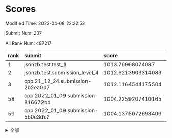 # Scores

Modified Time: 2022-04-08 22:22:53

Submit Num: 207

All Rank Num: 497217

| rank |               submit               |       score        |       sigma        | pk_num |
| :--- | :--------------------------------- | :----------------- | :----------------- | :----- |
| 1    | jsonzb.test.test_1                 | 1013.76968074087   | 0.8585508958533116 | 9603   |
| 2    | jsonzb.test.submission_level_4     | 1012.6213903314083 | 0.7915718539186678 | 9608   |
| 3    | cpp.21_12_24.submission-2b2ea0d7   | 1012.1164544175504 | 0.8022384899651532 | 9609   |
| 58   | cpp.2022_01_09.submission-816672bd | 1004.2259207410165 | 0.7166292647094497 | 9604   |
| 59   | cpp.2022_01_09.submission-5b0e3de2 | 1004.1375072693409 | 0.7162588208616337 | 9609   |


<details>
<summary>全部</summary>

| rank |                 submit                 |       score        |       sigma        | pk_num |
| :--- | :------------------------------------- | :----------------- | :----------------- | :----- |
| 1    | jsonzb.test.test_1                     | 1013.76968074087   | 0.8585508958533116 | 9603   |
| 2    | jsonzb.test.submission_level_4         | 1012.6213903314083 | 0.7915718539186678 | 9608   |
| 3    | cpp.21_12_24.submission-2b2ea0d7       | 1012.1164544175504 | 0.8022384899651532 | 9609   |
| 4    | gobigger.level_3.submission_level_3_46 | 1011.463875064146  | 0.787935072740688  | 9605   |
| 5    | gobigger.level_3.submission_level_3_36 | 1011.2156388353252 | 0.7809896215567249 | 9605   |
| 6    | gobigger.level_3.submission_level_3_3  | 1011.201532518819  | 0.7547363605368594 | 9607   |
| 7    | gobigger.level_3.submission_level_3_27 | 1011.1221640139679 | 0.7567171160861453 | 9612   |
| 8    | gobigger.level_3.submission_level_3_30 | 1010.8403344358064 | 0.7595830844944329 | 9606   |
| 9    | gobigger.level_3.submission_level_3_47 | 1010.6990226936057 | 0.7857909879082393 | 9606   |
| 10   | gobigger.level_3.submission_level_3_23 | 1010.5159690347156 | 0.7692555289178155 | 9609   |
| 11   | gobigger.level_3.submission_level_3_2  | 1010.4699254480552 | 0.7751144472468041 | 9611   |
| 12   | gobigger.level_3.submission_level_3_9  | 1010.4205880983159 | 0.7678713514960332 | 9609   |
| 13   | gobigger.level_3.submission_level_3_45 | 1010.4198920477037 | 0.7582433513632262 | 9608   |
| 14   | gobigger.level_3.submission_level_3_1  | 1010.4087703598137 | 0.7942143704937284 | 9612   |
| 15   | gobigger.level_3.submission_level_3_42 | 1010.3505926418841 | 0.7829438164242717 | 9614   |
| 16   | gobigger.level_3.submission_level_3_10 | 1010.2939350207532 | 0.7545494572673663 | 9607   |
| 17   | gobigger.level_3.submission_level_3_28 | 1010.228188366182  | 0.7611959359412692 | 9608   |
| 18   | gobigger.level_3.submission_level_3_15 | 1010.2073282667384 | 0.8024537283237251 | 9609   |
| 19   | gobigger.level_3.submission_level_3_37 | 1010.1962677899877 | 0.7615481103082845 | 9614   |
| 20   | gobigger.level_3.submission_level_3_33 | 1010.1832299042798 | 0.776331830217733  | 9608   |
| 21   | gobigger.level_3.submission_level_3_19 | 1010.1753493409824 | 0.7637492222499213 | 9608   |
| 22   | gobigger.level_3.submission_level_3_44 | 1010.1597652481094 | 0.7754135237683083 | 9613   |
| 23   | gobigger.level_3.submission_level_3_5  | 1010.1301150096348 | 0.754217973653666  | 9601   |
| 24   | gobigger.level_3.submission_level_3_12 | 1010.0818866193083 | 0.7651281300001248 | 9605   |
| 25   | gobigger.level_3.submission_level_3_16 | 1010.0565882664907 | 0.7560874044009466 | 9608   |
| 26   | gobigger.level_3.submission_level_3_32 | 1010.019184237159  | 0.7653955838598332 | 9612   |
| 27   | gobigger.level_3.submission_level_3_29 | 1009.9982339028256 | 0.7621906906922986 | 9613   |
| 28   | gobigger.level_3.submission_level_3_49 | 1009.9963972763306 | 0.755315162178527  | 9614   |
| 29   | gobigger.level_3.submission_level_3_34 | 1009.9018524799922 | 0.7529770573063861 | 9608   |
| 30   | gobigger.level_3.submission_level_3_41 | 1009.8984726691322 | 0.7492581580362008 | 9608   |
| 31   | gobigger.level_3.submission_level_3_26 | 1009.880345702481  | 0.7737461785167863 | 9613   |
| 32   | gobigger.level_3.submission_level_3_22 | 1009.7699974215343 | 0.7561073627948777 | 9599   |
| 33   | gobigger.level_3.submission_level_3_40 | 1009.7295234876094 | 0.7642060027523204 | 9609   |
| 34   | gobigger.level_3.submission_level_3_43 | 1009.6935345316007 | 0.7528183620959555 | 9611   |
| 35   | gobigger.level_3.submission_level_3_24 | 1009.682487733257  | 0.7512785236213756 | 9606   |
| 36   | gobigger.level_3.submission_level_3_13 | 1009.6586071919008 | 0.764939247306784  | 9607   |
| 37   | gobigger.level_3.submission_level_3_11 | 1009.5371644218768 | 0.7500234253367742 | 9607   |
| 38   | gobigger.level_3.submission_level_3_7  | 1009.4437250842393 | 0.7737441100931054 | 9609   |
| 39   | gobigger.level_3.submission_level_3_35 | 1009.438368783612  | 0.7418437496767855 | 9602   |
| 40   | gobigger.level_3.submission_level_3_25 | 1009.3170379708646 | 0.7641125463445176 | 9611   |
| 41   | gobigger.level_3.submission_level_3_4  | 1009.3055160351847 | 0.7584389122864992 | 9613   |
| 42   | gobigger.level_3.submission_level_3_31 | 1009.2842632727312 | 0.7938069815755605 | 9612   |
| 43   | gobigger.level_3.submission_level_3_48 | 1009.2771419995913 | 0.7447248120036092 | 9608   |
| 44   | gobigger.level_3.submission_level_3_38 | 1009.2143743428763 | 0.7596619701627004 | 9610   |
| 45   | gobigger.level_3.submission_level_3_14 | 1009.1654302590171 | 0.7379451021642544 | 9607   |
| 46   | gobigger.level_3.submission_level_3_18 | 1009.1267177062543 | 0.7706362989515811 | 9606   |
| 47   | gobigger.level_3.submission_level_3_6  | 1009.0180174117564 | 0.7560762125073877 | 9609   |
| 48   | gobigger.level_3.submission_level_3_8  | 1008.912055606608  | 0.7556892676528238 | 9614   |
| 49   | gobigger.level_3.submission_level_3_0  | 1008.8543299829086 | 0.7497337706596782 | 9609   |
| 50   | gobigger.level_3.submission_level_3_21 | 1008.7258132257275 | 0.7326498875212654 | 9614   |
| 51   | gobigger.level_3.submission_level_3_20 | 1008.7221078535433 | 0.7323377801718127 | 9606   |
| 52   | gobigger.level_3.submission_level_3_39 | 1008.663769343757  | 0.7440635571404557 | 9607   |
| 53   | gobigger.level_3.submission_level_3_17 | 1008.4015053293119 | 0.7352504649169864 | 9608   |
| 54   | gobigger.level_1.submission_level_1_17 | 1004.9113748221445 | 0.7175324115742312 | 9606   |
| 55   | gobigger.level_1.submission_level_1_22 | 1004.8324745115237 | 0.7289341888356142 | 9609   |
| 56   | gobigger.level_1.submission_level_1_15 | 1004.4796745538213 | 0.7120557521894431 | 9608   |
| 57   | gobigger.level_1.submission_level_1_10 | 1004.3321285271221 | 0.7195051217404648 | 9607   |
| 58   | cpp.2022_01_09.submission-816672bd     | 1004.2259207410165 | 0.7166292647094497 | 9604   |
| 59   | cpp.2022_01_09.submission-5b0e3de2     | 1004.1375072693409 | 0.7162588208616337 | 9609   |
| 60   | gobigger.level_1.submission_level_1_45 | 1004.1048675643302 | 0.7174465300455454 | 9610   |
| 61   | gobigger.level_1.submission_level_1_29 | 1004.0149724930005 | 0.7249837235235267 | 9613   |
| 62   | gobigger.level_1.submission_level_1_2  | 1003.9550107241041 | 0.7344632122244135 | 9607   |
| 63   | gobigger.level_1.submission_level_1_47 | 1003.95351619713   | 0.7334591695091052 | 9609   |
| 64   | gobigger.level_1.submission_level_1_33 | 1003.9032980060683 | 0.7174311618741781 | 9599   |
| 65   | gobigger.level_1.submission_level_1_11 | 1003.8764741224757 | 0.698906299763477  | 9610   |
| 66   | gobigger.level_1.submission_level_1_40 | 1003.8690564996372 | 0.7175396051833306 | 9605   |
| 67   | gobigger.level_1.submission_level_1_7  | 1003.7629381992588 | 0.7204431754596636 | 9609   |
| 68   | gobigger.level_1.submission_level_1_32 | 1003.746892740678  | 0.7304360553269454 | 9605   |
| 69   | gobigger.level_1.submission_level_1_30 | 1003.6733491502633 | 0.7197333475768222 | 9612   |
| 70   | gobigger.level_1.submission_level_1_9  | 1003.644289809798  | 0.7119838236224781 | 9605   |
| 71   | gobigger.level_1.submission_level_1_23 | 1003.6346215623997 | 0.7233099038807241 | 9608   |
| 72   | gobigger.level_1.submission_level_1_34 | 1003.5750772355734 | 0.7108621301418172 | 9611   |
| 73   | gobigger.level_1.submission_level_1_6  | 1003.5617673587604 | 0.7070008235494201 | 9607   |
| 74   | gobigger.level_1.submission_level_1_41 | 1003.5341920665778 | 0.7096304614767828 | 9605   |
| 75   | gobigger.level_1.submission_level_1_37 | 1003.4957801904832 | 0.7154044467073093 | 9607   |
| 76   | gobigger.level_1.submission_level_1_28 | 1003.425764561115  | 0.7067026035198934 | 9612   |
| 77   | gobigger.level_1.submission_level_1_12 | 1003.3743943564397 | 0.7168212585604102 | 9607   |
| 78   | gobigger.level_1.submission_level_1_20 | 1003.3394663071977 | 0.7295761226385041 | 9605   |
| 79   | gobigger.level_1.submission_level_1_35 | 1003.2996763826942 | 0.7214859994483922 | 9613   |
| 80   | gobigger.level_1.submission_level_1_31 | 1003.2878634237339 | 0.7112475088600267 | 9606   |
| 81   | gobigger.level_1.submission_level_1_4  | 1003.2326519431409 | 0.7248415308938306 | 9610   |
| 82   | gobigger.level_1.submission_level_1_42 | 1003.1897891775333 | 0.6998679499364179 | 9604   |
| 83   | gobigger.level_1.submission_level_1_18 | 1003.1865547942059 | 0.7151429843499428 | 9606   |
| 84   | gobigger.level_1.submission_level_1_38 | 1003.176080460169  | 0.7202994162817294 | 9608   |
| 85   | gobigger.level_1.submission_level_1_0  | 1003.1641195722034 | 0.7136769944866912 | 9608   |
| 86   | gobigger.level_1.submission_level_1_49 | 1003.1455636976444 | 0.7097630818051114 | 9600   |
| 87   | gobigger.level_1.submission_level_1_46 | 1003.1254498033992 | 0.7088840190921926 | 9609   |
| 88   | gobigger.level_1.submission_level_1_43 | 1003.1065571479912 | 0.6997141328843893 | 9610   |
| 89   | gobigger.level_1.submission_level_1_14 | 1003.1055915557866 | 0.7096684502239184 | 9609   |
| 90   | gobigger.level_1.submission_level_1_39 | 1003.0240331036806 | 0.7028367005375237 | 9609   |
| 91   | gobigger.level_1.submission_level_1_19 | 1002.9435288761985 | 0.7137382256104073 | 9610   |
| 92   | gobigger.level_1.submission_level_1_25 | 1002.8365117350053 | 0.7107282523508915 | 9607   |
| 93   | gobigger.level_1.submission_level_1_3  | 1002.8019231446065 | 0.7044142426220285 | 9606   |
| 94   | gobigger.level_1.submission_level_1_48 | 1002.7311815619671 | 0.7156987457112229 | 9611   |
| 95   | gobigger.level_1.submission_level_1_16 | 1002.664464473381  | 0.707360092316994  | 9607   |
| 96   | gobigger.level_1.submission_level_1_26 | 1002.6597403262186 | 0.7081229552631733 | 9615   |
| 97   | gobigger.level_1.submission_level_1_1  | 1002.5652441664131 | 0.7098217362948467 | 9607   |
| 98   | gobigger.level_1.submission_level_1_44 | 1002.521594357505  | 0.7131321701670622 | 9605   |
| 99   | gobigger.level_1.submission_level_1_5  | 1002.5158736209493 | 0.7147768914569286 | 9610   |
| 100  | gobigger.level_1.submission_level_1_8  | 1002.4795920727013 | 0.7129565741847316 | 9602   |
| 101  | gobigger.level_1.submission_level_1_21 | 1002.0042259997955 | 0.7015712184346217 | 9606   |
| 102  | gobigger.level_1.submission_level_1_36 | 1001.9713677706309 | 0.7137789649516143 | 9607   |
| 103  | gobigger.level_1.submission_level_1_27 | 1001.9704742308735 | 0.7159579011203577 | 9610   |
| 104  | gobigger.level_1.submission_level_1_13 | 1001.8846487597855 | 0.7084084378628688 | 9609   |
| 105  | gobigger.level_1.submission_level_1_24 | 1001.1363807967251 | 0.7059742263005153 | 9598   |
| 106  | gobigger.random.submission_random_10   | 997.389614648594   | 0.7076281272593781 | 9614   |
| 107  | gobigger.random.submission_random_26   | 997.348656928576   | 0.6969359603723397 | 9609   |
| 108  | gobigger.random.submission_random_35   | 997.3294833419237  | 0.7069278197372774 | 9603   |
| 109  | gobigger.random.submission_random_17   | 997.1338050676293  | 0.7026673047607178 | 9610   |
| 110  | gobigger.random.submission_random_25   | 997.0691782771072  | 0.7005181001390126 | 9611   |
| 111  | gobigger.random.submission_random_13   | 996.9174720672789  | 0.7134916862491528 | 9605   |
| 112  | gobigger.random.submission_random_15   | 996.6639339679903  | 0.7057006871036364 | 9612   |
| 113  | gobigger.random.submission_random_34   | 996.6556386276554  | 0.7052608048462803 | 9611   |
| 114  | gobigger.random.submission_random_41   | 996.6518203518344  | 0.7022926415603322 | 9607   |
| 115  | gobigger.random.submission_random_4    | 996.6153758240571  | 0.7079323959827897 | 9606   |
| 116  | gobigger.random.submission_random_46   | 996.6063840976733  | 0.7025281994714949 | 9609   |
| 117  | gobigger.random.submission_random_42   | 996.4311423608567  | 0.7095087923708877 | 9607   |
| 118  | gobigger.random.submission_random_49   | 996.4095584386196  | 0.706801561255714  | 9610   |
| 119  | gobigger.random.submission_random_1    | 996.3852127805336  | 0.7038409774493014 | 9611   |
| 120  | gobigger.random.submission_random_23   | 996.3474621184725  | 0.7107302673753375 | 9608   |
| 121  | gobigger.random.submission_random_28   | 996.3198848090806  | 0.7124319208087263 | 9605   |
| 122  | gobigger.random.submission_random_20   | 996.2512720736976  | 0.7167182535842063 | 9611   |
| 123  | gobigger.random.submission_random_16   | 996.2504449791862  | 0.7126375442714593 | 9610   |
| 124  | gobigger.random.submission_random_32   | 996.2021297727196  | 0.7004011829554939 | 9609   |
| 125  | gobigger.random.submission_random_18   | 996.179931938102   | 0.7125099794101027 | 9606   |
| 126  | gobigger.random.submission_random_43   | 996.1793431458549  | 0.7118869995693838 | 9606   |
| 127  | gobigger.random.submission_random_44   | 996.1518437378867  | 0.7047036643358096 | 9608   |
| 128  | gobigger.random.submission_random_31   | 996.1472511273756  | 0.7357895581488201 | 9610   |
| 129  | gobigger.random.submission_random_8    | 996.1199195675746  | 0.7156587660111176 | 9605   |
| 130  | gobigger.random.submission_random_3    | 996.1073600167279  | 0.726318794300343  | 9610   |
| 131  | gobigger.random.submission_random_7    | 996.0767485436967  | 0.721027953886258  | 9605   |
| 132  | gobigger.random.submission_random_37   | 996.018721936436   | 0.7290377530800524 | 9615   |
| 133  | gobigger.random.submission_random_11   | 996.0050862157256  | 0.7153347362994111 | 9611   |
| 134  | gobigger.random.submission_random_5    | 996.0030544663491  | 0.7017498789593672 | 9611   |
| 135  | gobigger.random.submission_random_39   | 995.9368861021471  | 0.7070976299933589 | 9606   |
| 136  | gobigger.random.submission_random_36   | 995.9280035182015  | 0.7030383218401298 | 9602   |
| 137  | gobigger.random.submission_random_9    | 995.82448867294    | 0.7134877478020681 | 9609   |
| 138  | gobigger.random.submission_random_14   | 995.8153188074912  | 0.7188268887214957 | 9607   |
| 139  | gobigger.random.submission_random_47   | 995.7613171629575  | 0.7092700963922568 | 9611   |
| 140  | gobigger.random.submission_random_19   | 995.7576507907925  | 0.7064486111609998 | 9605   |
| 141  | gobigger.random.submission_random_22   | 995.7455837827309  | 0.7192723379346835 | 9608   |
| 142  | gobigger.random.submission_random_45   | 995.7119920488208  | 0.7102236355100597 | 9605   |
| 143  | gobigger.random.submission_random_6    | 995.7058811213124  | 0.6911071576559593 | 9611   |
| 144  | gobigger.random.submission_random_40   | 995.6745110485551  | 0.7166788937310493 | 9609   |
| 145  | gobigger.random.submission_random_29   | 995.6397276532107  | 0.7062965915021177 | 9608   |
| 146  | gobigger.random.submission_random_2    | 995.5217919213836  | 0.715668266741206  | 9603   |
| 147  | gobigger.random.submission_random_0    | 995.418851139152   | 0.704530460215051  | 9608   |
| 148  | gobigger.random.submission_random_21   | 995.3951569482532  | 0.7037714302362541 | 9612   |
| 149  | gobigger.random.submission_random_12   | 995.3265001021409  | 0.7153163575961407 | 9608   |
| 150  | gobigger.random.submission_random_30   | 995.1379256395395  | 0.7124795967179216 | 9608   |
| 151  | gobigger.random.submission_random_48   | 995.0598147046383  | 0.7177819687027359 | 9612   |
| 152  | gobigger.random.submission_random_24   | 994.7437969408755  | 0.7064406199765476 | 9608   |
| 153  | gobigger.random.submission_random_27   | 994.710932878035   | 0.7156723307441867 | 9606   |
| 154  | gobigger.random.submission_random_38   | 994.6492076900281  | 0.7244320516274095 | 9609   |
| 155  | gobigger.random.submission_random_33   | 994.4580190197878  | 0.7137893581197968 | 9608   |
| 156  | gobigger.level_2.submission_level_2_20 | 994.3971936513809  | 0.7324946527949546 | 9606   |
| 157  | gobigger.level_2.submission_level_2_3  | 993.8618144619084  | 0.7346139824781729 | 9609   |
| 158  | gobigger.level_2.submission_level_2_18 | 993.7480250575378  | 0.7470780968084455 | 9605   |
| 159  | gobigger.level_2.submission_level_2_19 | 993.705610030783   | 0.7334070276623931 | 9602   |
| 160  | gobigger.level_2.submission_level_2_24 | 993.5464100521788  | 0.7354374291338747 | 9610   |
| 161  | gobigger.level_2.submission_level_2_15 | 993.540055580752   | 0.7312001817728374 | 9610   |
| 162  | gobigger.level_2.submission_level_2_42 | 993.467478673011   | 0.739121238437789  | 9608   |
| 163  | gobigger.level_2.submission_level_2_31 | 993.3359071220303  | 0.7560030543072772 | 9609   |
| 164  | gobigger.level_2.submission_level_2_4  | 993.3145401375708  | 0.7293922855763352 | 9608   |
| 165  | gobigger.level_2.submission_level_2_12 | 993.3110605265794  | 0.7476013616117824 | 9611   |
| 166  | gobigger.level_2.submission_level_2_6  | 993.1724063484077  | 0.7495101835915442 | 9605   |
| 167  | gobigger.level_2.submission_level_2_37 | 993.1029911424691  | 0.7699910584928938 | 9602   |
| 168  | gobigger.level_2.submission_level_2_43 | 993.0970161308248  | 0.7502847469348993 | 9608   |
| 169  | gobigger.level_2.submission_level_2_29 | 993.0818949467778  | 0.7436250496789488 | 9602   |
| 170  | gobigger.level_2.submission_level_2_44 | 993.0437201417661  | 0.731791658767655  | 9610   |
| 171  | gobigger.level_2.submission_level_2_33 | 993.0054074444047  | 0.7289809414959592 | 9612   |
| 172  | gobigger.level_2.submission_level_2_21 | 992.9280360072024  | 0.7346933755809156 | 9606   |
| 173  | gobigger.level_2.submission_level_2_0  | 992.9097991650485  | 0.744778805299476  | 9603   |
| 174  | gobigger.level_2.submission_level_2_23 | 992.8237682297627  | 0.7735188121772957 | 9609   |
| 175  | gobigger.level_2.submission_level_2_1  | 992.8149660785243  | 0.7292933767254173 | 9609   |
| 176  | gobigger.level_2.submission_level_2_47 | 992.5920563160174  | 0.7430681012870503 | 9610   |
| 177  | gobigger.level_2.submission_level_2_16 | 992.5829177199946  | 0.7345146588092523 | 9606   |
| 178  | gobigger.level_2.submission_level_2_7  | 992.491909039665   | 0.7433875175754832 | 9609   |
| 179  | gobigger.level_2.submission_level_2_13 | 992.4829343413771  | 0.7353881194713772 | 9605   |
| 180  | gobigger.level_2.submission_level_2_32 | 992.4774223261677  | 0.7547208438556737 | 9609   |
| 181  | gobigger.level_2.submission_level_2_10 | 992.3422334628509  | 0.7285038288806408 | 9612   |
| 182  | gobigger.level_2.submission_level_2_35 | 992.2685678873644  | 0.7363459433988938 | 9609   |
| 183  | gobigger.level_2.submission_level_2_27 | 992.2454230438813  | 0.7411216185164495 | 9611   |
| 184  | gobigger.level_2.submission_level_2_11 | 992.1295637440766  | 0.7279147297398254 | 9608   |
| 185  | gobigger.level_2.submission_level_2_14 | 992.0396665777976  | 0.7380866359730476 | 9603   |
| 186  | gobigger.level_2.submission_level_2_26 | 992.0262136286937  | 0.7495436729093714 | 9608   |
| 187  | gobigger.level_2.submission_level_2_48 | 992.0099451252906  | 0.7670064822189337 | 9607   |
| 188  | gobigger.level_2.submission_level_2_17 | 991.9963535878386  | 0.740295883708282  | 9607   |
| 189  | gobigger.level_2.submission_level_2_39 | 991.8513502079606  | 0.749771433785335  | 9603   |
| 190  | gobigger.level_2.submission_level_2_5  | 991.7908552954972  | 0.7502264126675621 | 9609   |
| 191  | gobigger.level_2.submission_level_2_22 | 991.7455234492112  | 0.7600288722864494 | 9605   |
| 192  | gobigger.level_2.submission_level_2_36 | 991.6930085800471  | 0.7402447059472406 | 9606   |
| 193  | gobigger.level_2.submission_level_2_8  | 991.62082467922    | 0.75132523433494   | 9611   |
| 194  | gobigger.level_2.submission_level_2_40 | 991.5909952776183  | 0.7568259162595007 | 9612   |
| 195  | gobigger.level_2.submission_level_2_9  | 991.5904886058725  | 0.7512538460433701 | 9608   |
| 196  | gobigger.level_2.submission_level_2_41 | 991.4907188777147  | 0.7504539742900743 | 9611   |
| 197  | gobigger.level_2.submission_level_2_46 | 991.412237694805   | 0.7614084062938762 | 9606   |
| 198  | gobigger.level_2.submission_level_2_49 | 991.2524361861031  | 0.7584727568157055 | 9609   |
| 199  | gobigger.level_2.submission_level_2_25 | 991.1584047241428  | 0.739588574081275  | 9607   |
| 200  | gobigger.level_2.submission_level_2_30 | 991.1198169879324  | 0.7645818607187769 | 9608   |
| 201  | gobigger.level_2.submission_level_2_45 | 991.117039739519   | 0.7472036240475824 | 9609   |
| 202  | gobigger.level_2.submission_level_2_34 | 991.0354671082737  | 0.7399451877456317 | 9611   |
| 203  | gobigger.level_2.submission_level_2_38 | 990.9109232654652  | 0.7747819624786693 | 9609   |
| 204  | gobigger.level_2.submission_level_2_2  | 990.5963022505266  | 0.7568895633593581 | 9605   |
| 205  | gobigger.level_2.submission_level_2_28 | 990.3103395092697  | 0.7671905172529888 | 9608   |
| 206  | gobigger.none.submission_none_0        | 976.5634183589776  | 1.3966892721735942 | 9610   |
| 207  | gobigger.none.submission_none_1        | 976.3032415260467  | 1.3986625059283777 | 9610   |

</details>